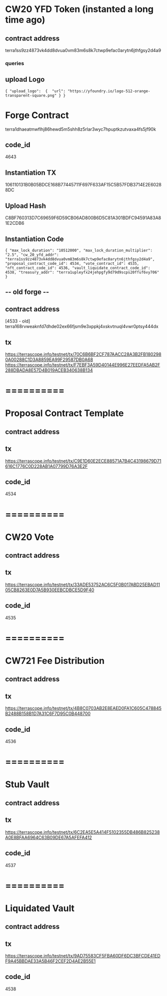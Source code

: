 # CW20 YFD Token (instanted a long time ago)
## contract address
terra1ss9zz4873vk4dd8dvua0vm83m6s8k7ctwp9efac0arytn6jthfgsy2d4a9

### queries
## upload Logo
`{
"upload_logo": 
{  "url": "https://yfoundry.io/logo-512-orange-transparent-square.png"
}
}`

# Forge Contract
terra1dhaeatmwflhj86hewd5m5shh8z5rlar3wyc7hpuptkzutvaxa4fs5jf90k
## code_id
4643

## Instantiation TX
106110131B0B05BDCE168B77445711F697F633AF15C5B57FDB3714E2E60288DC

## Upload Hash
C8BF760313D7C69659F6D59CB06AD800B6D5C81A301BDFC94591A83A81E2CDB6

## Instantiation Code
`{
  "max_lock_duration": "10512000",
  "max_lock_duration_multiplier": "2.5",
  "cw_20_yfd_addr": "terra1ss9zz4873vk4dd8dvua0vm83m6s8k7ctwp9efac0arytn6jthfgsy2d4a9",
  "proposal_contract_code_id": 4534,
  "vote_contract_id": 4535,
  "nft_contract_code_id": 4536,
  "vault_liquidate_contract_code_id":  4538,
  "treasury_addr": "terra1upleyfx24jehpgfy9d79d9scps20ffuf6vy706"
}`

## -- old forge -- 
## contract address
[4533 - old] terra168rvweaknfd7dhde02ex66fjsm9e3xppkj4xskvtnuql4vwr0ptsy444dx
## tx
https://terrascope.info/testnet/tx/70C6B6BF2CF787AACC28A3B2FB1802980A00288C1D3A8859EA99F29587DB0A68
https://terrascope.info/testnet/tx/F7EBF3A59D40144E996E27EEDFA5AB2F288DBADA8E57D4B019ACEB340638B134

# ==========
# Proposal Contract Template
## contract address

## tx
https://terrascope.info/testnet/tx/C9E1D60E2ECE88571A7B4C43198679D71616C1776C0D228AB1A07799D76A3E2F
## code_id
4534

# ==========
# CW20 Vote
## contract address

## tx
https://terrascope.info/testnet/tx/33ADE53752AC6C5F0B017ABD25EBAD1105CB8263E0D7A5B930EEBCDBCE5D9F40
## code_id
4535

# ==========
# CW721 Fee Distribution
## contract address

## tx
https://terrascope.info/testnet/tx/4B8C0703AB2E8EAED0FA1C605C478845B2488B158B1D7A31C6F7D95C0B448700
## code_id
4536

# ==========
# Stub Vault
## contract address

## tx
https://terrascope.info/testnet/tx/6C2EA5E5A414F5102355DB486B825238A0E8BFAA6964C63B09DE67A5AFEFA412
## code_id
4537

# ==========
# Liquidated Vault
## contract address

## tx
https://terrascope.info/testnet/tx/9AD75583CF5FBA60DF6DC3BFCDE41EDF9A45BBDAE33A5B46F2CEF2D4AE2B55E1
## code_id
4538
